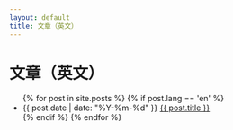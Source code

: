 ```yaml
---
layout: default
title: 文章（英文）
---
```


<div id="articles">
  <h1>文章（英文）</h1>
  <ul class="posts noList">
    {% for post in site.posts %}
      {% if post.lang == 'en' %}
        <li>
          <span class="date">{{ post.date | date: "%Y-%m-%d" }}</span>
          <a href="{{ post.url }}">{{ post.title }}</a>
        </li>
      {% endif %}
    {% endfor %}
  </ul>
</div>
